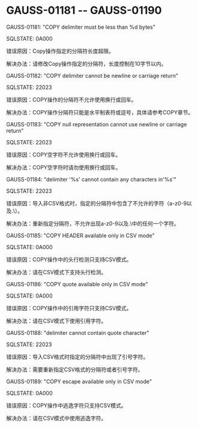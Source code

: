 # GAUSS-01181 -- GAUSS-01190<a name="ZH-CN_TOPIC_0302073083"></a>

GAUSS-01181: "COPY delimiter must be less than %d bytes"

SQLSTATE: 0A000

错误原因：Copy操作指定的分隔符长度超限。

解决办法：请修改Copy操作指定的分隔符，长度控制在10字节以内。

GAUSS-01182: "COPY delimiter cannot be newline or carriage return"

SQLSTATE: 22023

错误原因：COPY操作的分隔符不允许使用换行或回车。

解决办法：COPY操作分隔符只能是水平制表符或逗号，具体请参考COPY章节。

GAUSS-01183: "COPY null representation cannot use newline or carriage return"

SQLSTATE: 22023

错误原因：COPY空字符不允许使用换行或回车。

解决办法：COPY空字符时请勿使用换行或回车。

GAUSS-01184: "delimiter '%s' cannot contain any characters in'%s'"

SQLSTATE: 22023

错误原因：导入非CSV格式时，指定的分隔符中包含了不允许的字符（a-z0-9以及.\\）。

解决办法：重新指定分隔符，不允许出现a-z0-9以及.\\中的任何一个字符。

GAUSS-01185: "COPY HEADER available only in CSV mode"

SQLSTATE: 0A000

错误原因：COPY操作中的头行检测只支持CSV模式。

解决办法：请在CSV模式下支持头行检测。

GAUSS-01186: "COPY quote available only in CSV mode"

SQLSTATE: 0A000

错误原因：COPY操作中的引用字符只支持CSV模式。

解决办法：请在CSV模式下使用引用字符。

GAUSS-01188: "delimiter cannot contain quote character"

SQLSTATE: 22023

错误原因：导入CSV格式时指定的分隔符中出现了引号字符。

解决办法：需要重新指定CSV格式的分隔符或者引号字符。

GAUSS-01189: "COPY escape available only in CSV mode"

SQLSTATE: 0A000

错误原因：COPY操作中逃逸字符只支持CSV模式。

解决办法：请在CSV模式中使用逃逸字符。

